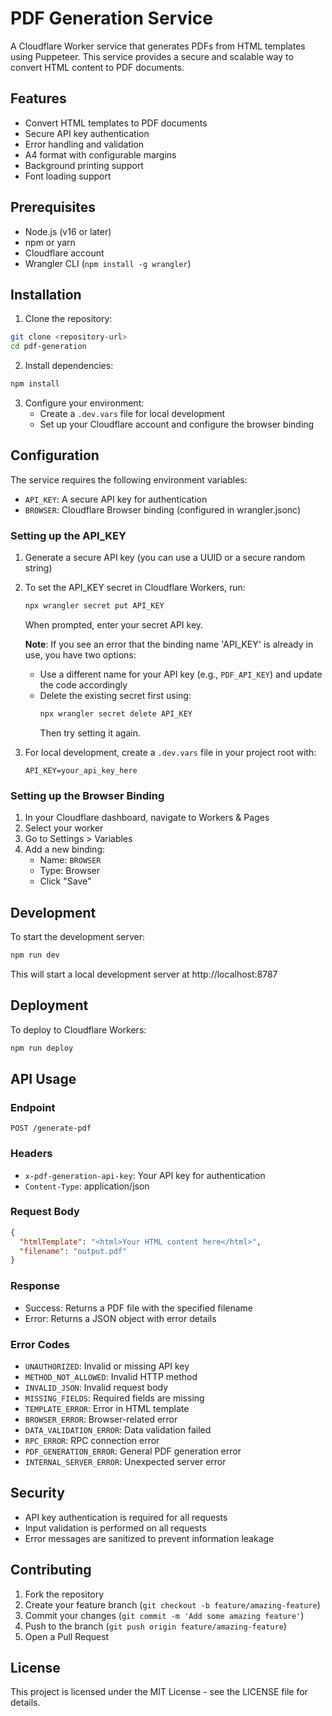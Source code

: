 # PDF Generation Service

A Cloudflare Worker service that generates PDFs from HTML templates using Puppeteer. This service provides a secure and scalable way to convert HTML content to PDF documents.

## Features

- Convert HTML templates to PDF documents
- Secure API key authentication
- Error handling and validation
- A4 format with configurable margins
- Background printing support
- Font loading support

## Prerequisites

- Node.js (v16 or later)
- npm or yarn
- Cloudflare account
- Wrangler CLI (`npm install -g wrangler`)

## Installation

1. Clone the repository:
```bash
git clone <repository-url>
cd pdf-generation
```

2. Install dependencies:
```bash
npm install
```

3. Configure your environment:
   - Create a `.dev.vars` file for local development
   - Set up your Cloudflare account and configure the browser binding

## Configuration

The service requires the following environment variables:

- `API_KEY`: A secure API key for authentication
- `BROWSER`: Cloudflare Browser binding (configured in wrangler.jsonc)

### Setting up the API_KEY

1. Generate a secure API key (you can use a UUID or a secure random string)
2. To set the API_KEY secret in Cloudflare Workers, run:
   ```bash
   npx wrangler secret put API_KEY
   ```
   When prompted, enter your secret API key.

   **Note**: If you see an error that the binding name 'API_KEY' is already in use, you have two options:
   - Use a different name for your API key (e.g., `PDF_API_KEY`) and update the code accordingly
   - Delete the existing secret first using:
     ```bash
     npx wrangler secret delete API_KEY
     ```
     Then try setting it again.

3. For local development, create a `.dev.vars` file in your project root with:
   ```
   API_KEY=your_api_key_here
   ```

### Setting up the Browser Binding

1. In your Cloudflare dashboard, navigate to Workers & Pages
2. Select your worker
3. Go to Settings > Variables
4. Add a new binding:
   - Name: `BROWSER`
   - Type: Browser
   - Click "Save"

## Development

To start the development server:

```bash
npm run dev
```

This will start a local development server at http://localhost:8787

## Deployment

To deploy to Cloudflare Workers:

```bash
npm run deploy
```

## API Usage

### Endpoint

```
POST /generate-pdf
```

### Headers

- `x-pdf-generation-api-key`: Your API key for authentication
- `Content-Type`: application/json

### Request Body

```json
{
  "htmlTemplate": "<html>Your HTML content here</html>",
  "filename": "output.pdf"
}
```

### Response

- Success: Returns a PDF file with the specified filename
- Error: Returns a JSON object with error details

### Error Codes

- `UNAUTHORIZED`: Invalid or missing API key
- `METHOD_NOT_ALLOWED`: Invalid HTTP method
- `INVALID_JSON`: Invalid request body
- `MISSING_FIELDS`: Required fields are missing
- `TEMPLATE_ERROR`: Error in HTML template
- `BROWSER_ERROR`: Browser-related error
- `DATA_VALIDATION_ERROR`: Data validation failed
- `RPC_ERROR`: RPC connection error
- `PDF_GENERATION_ERROR`: General PDF generation error
- `INTERNAL_SERVER_ERROR`: Unexpected server error

## Security

- API key authentication is required for all requests
- Input validation is performed on all requests
- Error messages are sanitized to prevent information leakage

## Contributing

1. Fork the repository
2. Create your feature branch (`git checkout -b feature/amazing-feature`)
3. Commit your changes (`git commit -m 'Add some amazing feature'`)
4. Push to the branch (`git push origin feature/amazing-feature`)
5. Open a Pull Request

## License

This project is licensed under the MIT License - see the LICENSE file for details.